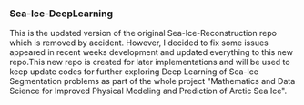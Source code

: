 ### Sea-Ice-DeepLearning

This is the updated version of the original Sea-Ice-Reconstruction repo which is removed by accident. However, I decided to fix some issues appeared in recent weeks development and updated everything to this new repo.This new repo is created for later implementations and will be used to keep update codes for further exploring Deep Learning of Sea-Ice Segmentation problems as part of the whole project "Mathematics and Data Science for Improved Physical Modeling and Prediction of Arctic Sea Ice".
